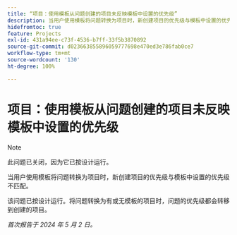 ```yaml
---
title: “项目：使用模板从问题创建的项目未反映模板中设置的优先级”
description: 当用户使用模板将问题转换为项目时，新创建项目的优先级与模板中设置的优先级不匹配。
hidefromtoc: true
feature: Projects
exl-id: 431a94ee-c73f-4536-b7ff-33f5b3870892
source-git-commit: d023663855896059777698e470ed3e786fab0ce7
workflow-type: tm+mt
source-wordcount: '130'
ht-degree: 100%

---
```


# 项目：使用模板从问题创建的项目未反映模板中设置的优先级

>[!NOTE]
>
>此问题已关闭，因为它已按设计运行。

当用户使用模板将问题转换为项目时，新创建项目的优先级与模板中设置的优先级不匹配。

该问题已按设计运行。将问题转换为有或无模板的项目时，问题的优先级都会转移到创建的项目。

_首次报告于 2024 年 5 月 2 日。_
